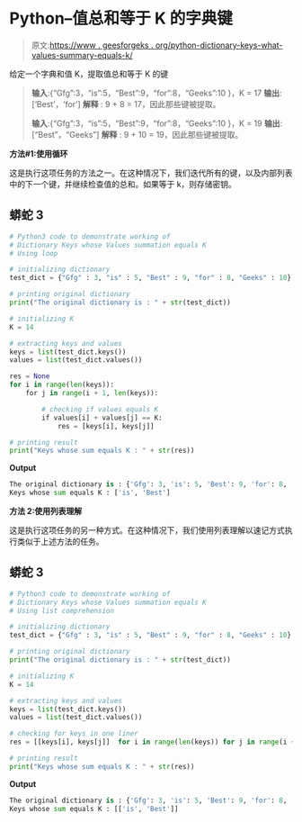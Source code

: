 # Python–值总和等于 K 的字典键

> 原文:[https://www . geesforgeks . org/python-dictionary-keys-what-values-summary-equals-k/](https://www.geeksforgeeks.org/python-dictionary-keys-whose-values-summation-equals-k/)

给定一个字典和值 K，提取值总和等于 K 的键

> **输入**:{“Gfg”:3，“is”:5，“Best”:9，“for”:8，“Geeks”:10 }，K = 17
> **输出**:[‘Best’，‘for’]
> **解释** : 9 + 8 = 17，因此那些键被提取。
> 
> **输入**:{“Gfg”:3，“is”:5，“Best”:9，“for”:8，“Geeks”:10 }，K = 19
> **输出**:[“Best”，“Geeks”]
> **解释** : 9 + 10 = 19，因此那些键被提取。

**方法#1:使用循环**

这是执行这项任务的方法之一。在这种情况下，我们迭代所有的键，以及内部列表中的下一个键，并继续检查值的总和。如果等于 k，则存储密钥。

## 蟒蛇 3

```py
# Python3 code to demonstrate working of 
# Dictionary Keys whose Values summation equals K 
# Using loop

# initializing dictionary
test_dict = {"Gfg" : 3, "is" : 5, "Best" : 9, "for" : 8, "Geeks" : 10}

# printing original dictionary
print("The original dictionary is : " + str(test_dict))

# initializing K 
K = 14

# extracting keys and values
keys = list(test_dict.keys())
values = list(test_dict.values())

res = None
for i in range(len(keys)):
    for j in range(i + 1, len(keys)):

        # checking if values equals K
        if values[i] + values[j] == K:
            res = [keys[i], keys[j]]

# printing result 
print("Keys whose sum equals K : " + str(res)) 
```

**Output**

```py
The original dictionary is : {'Gfg': 3, 'is': 5, 'Best': 9, 'for': 8, 'Geeks': 10}
Keys whose sum equals K : ['is', 'Best']

```

**方法 2:使用列表理解**

这是执行这项任务的另一种方式。在这种情况下，我们使用列表理解以速记方式执行类似于上述方法的任务。

## 蟒蛇 3

```py
# Python3 code to demonstrate working of 
# Dictionary Keys whose Values summation equals K 
# Using list comprehension 

# initializing dictionary
test_dict = {"Gfg" : 3, "is" : 5, "Best" : 9, "for" : 8, "Geeks" : 10}

# printing original dictionary
print("The original dictionary is : " + str(test_dict))

# initializing K 
K = 14

# extracting keys and values
keys = list(test_dict.keys())
values = list(test_dict.values())

# checking for keys in one liner
res = [[keys[i], keys[j]]  for i in range(len(keys)) for j in range(i + 1, len(keys)) if values[i] + values[j] == K]

# printing result 
print("Keys whose sum equals K : " + str(res)) 
```

**Output**

```py
The original dictionary is : {'Gfg': 3, 'is': 5, 'Best': 9, 'for': 8, 'Geeks': 10}
Keys whose sum equals K : [['is', 'Best']]

```